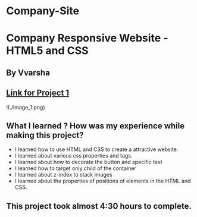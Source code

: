 # Company-Site
# Company Responsive Website - HTML5 and CSS 

## By Vvarsha

## [Link for Project 1](https://varshacompanysite.netlify.app/) 

!(./Image_1.png)

## What I learned ? How was my experience while making this project?


- I learned how to use HTML and CSS to create a attractive website.
- I learned about various css properties and tags.
- I learned about how to decorate the button and specific text
- I learned how to target only child of the container
- I learned about z-index to stack images
- I learned about the properties of positions of elements in the HTML and CSS.

## This project took almost 4:30 hours to complete.
